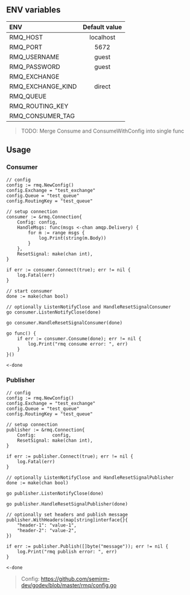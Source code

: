 ## ENV variables

| ENV                | Default value |
|:-------------------|:-------------:|
| RMQ_HOST           | localhost     |
| RMQ_PORT           | 5672          |
| RMQ_USERNAME       | guest         |
| RMQ_PASSWORD       | guest         |
| RMQ_EXCHANGE       |               |
| RMQ_EXCHANGE_KIND  | direct        |
| RMQ_QUEUE          |               |
| RMQ_ROUTING_KEY    |               |
| RMQ_CONSUMER_TAG   |               |

> TODO: Merge Consume and ConsumeWithConfig into single func

## Usage

### Consumer

```
// config
config := rmq.NewConfig()
config.Exchange = "test_exchange"
config.Queue = "test_queue"
config.RoutingKey = "test_queue"

// setup connection
consumer := &rmq.Connection{
	Config: config,
	HandleMsgs: func(msgs <-chan amqp.Delivery) {
		for m := range msgs {
			log.Print(string(m.Body))
		}
	},
	ResetSignal: make(chan int),
}

if err := consumer.Connect(true); err != nil {
	log.Fatal(err)
}

// start consumer
done := make(chan bool)

// optionally ListenNotifyClose and HandleResetSignalConsumer
go consumer.ListenNotifyClose(done)

go consumer.HandleResetSignalConsumer(done)

go func() {
	if err := consumer.Consume(done); err != nil {
		log.Print("rmq consume error: ", err)
	}
}()

<-done
```


### Publisher

```
// config
config := rmq.NewConfig()
config.Exchange = "test_exchange"
config.Queue = "test_queue"
config.RoutingKey = "test_queue"

// setup connection
publisher := &rmq.Connection{
	Config:      config,
	ResetSignal: make(chan int),
}

if err := publisher.Connect(true); err != nil {
	log.Fatal(err)
}

// optionally ListenNotifyClose and HandleResetSignalPublisher
done := make(chan bool)

go publisher.ListenNotifyClose(done)

go publisher.HandleResetSignalPublisher(done)

// optionally set headers and publish message
publisher.WithHeaders(map[string]interface{}{
	"header-1": "value-1",
	"header-2": "value-2",
})

if err := publisher.Publish([]byte("message")); err != nil {
	log.Print("rmq publish error: ", err)
}

<-done
```

> Config: https://github.com/semirm-dev/godev/blob/master/rmq/config.go
